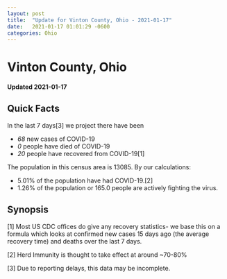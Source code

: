 ```yaml
---
layout: post
title:  "Update for Vinton County, Ohio - 2021-01-17"
date:   2021-01-17 01:01:29 -0600
categories: Ohio
---
```


# Vinton County, Ohio
#### Updated 2021-01-17

## Quick Facts

In the last 7 days[3] we project there have been
- *68* new cases of COVID-19
- *0* people have died of COVID-19
- *20* people have recovered from COVID-19[1]

The population in this census area is 13085. By our calculations:
- 5.01% of the population have had COVID-19.[2]
- 1.26% of the population or 165.0 people are actively fighting the virus.

## Synopsis




[1] Most US CDC offices do give any recovery statistics- we base this on a formula which looks at confirmed new cases
15 days ago (the average recovery time) and deaths over the last 7 days.

[2] Herd Immunity is thought to take effect at around ~70-80%

[3] Due to reporting delays, this data may be incomplete.
 
    
